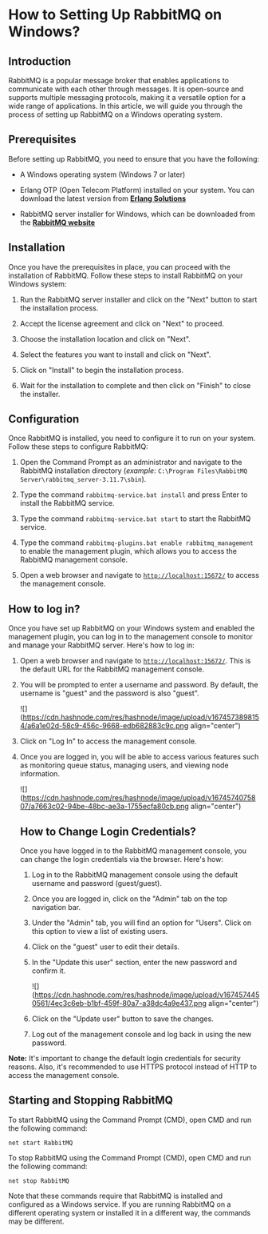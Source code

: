 # How to Setting Up RabbitMQ on Windows?

## **Introduction**

RabbitMQ is a popular message broker that enables applications to communicate with each other through messages. It is open-source and supports multiple messaging protocols, making it a versatile option for a wide range of applications. In this article, we will guide you through the process of setting up RabbitMQ on a Windows operating system.

## **Prerequisites**

Before setting up RabbitMQ, you need to ensure that you have the following:

* A Windows operating system (Windows 7 or later)
    
* Erlang OTP (Open Telecom Platform) installed on your system. You can download the latest version from [**Erlang Solutions**](https://www.erlang.org/downloads)
    
* RabbitMQ server installer for Windows, which can be downloaded from the [**RabbitMQ website**](https://www.rabbitmq.com/install-windows.html)
    

## **Installation**

Once you have the prerequisites in place, you can proceed with the installation of RabbitMQ. Follow these steps to install RabbitMQ on your Windows system:

1. Run the RabbitMQ server installer and click on the "Next" button to start the installation process.
    
2. Accept the license agreement and click on "Next" to proceed.
    
3. Choose the installation location and click on "Next".
    
4. Select the features you want to install and click on "Next".
    
5. Click on "Install" to begin the installation process.
    
6. Wait for the installation to complete and then click on "Finish" to close the installer.
    

## **Configuration**

Once RabbitMQ is installed, you need to configure it to run on your system. Follow these steps to configure RabbitMQ:

1. Open the Command Prompt as an administrator and navigate to the RabbitMQ installation directory (*example*: `C:\Program Files\RabbitMQ Server\rabbitmq_server-3.11.7\sbin`).
    
2. Type the command `rabbitmq-service.bat install` and press Enter to install the RabbitMQ service.
    
3. Type the command `rabbitmq-service.bat start` to start the RabbitMQ service.
    
4. Type the command `rabbitmq-plugins.bat enable rabbitmq_management` to enable the management plugin, which allows you to access the RabbitMQ management console.
    
5. Open a web browser and navigate to [`http://localhost:15672/`](http://localhost:15672/) to access the management console.
    

## How to log in?

Once you have set up RabbitMQ on your Windows system and enabled the management plugin, you can log in to the management console to monitor and manage your RabbitMQ server. Here's how to log in:

1. Open a web browser and navigate to [`http://localhost:15672/`](http://localhost:15672/). This is the default URL for the RabbitMQ management console.
    
2. You will be prompted to enter a username and password. By default, the username is "guest" and the password is also "guest".
    
    ![](https://cdn.hashnode.com/res/hashnode/image/upload/v1674573898154/a6a1e02d-58c9-456c-9668-edb682883c9c.png align="center")
    
3. Click on "Log In" to access the management console.
    
4. Once you are logged in, you will be able to access various features such as monitoring queue status, managing users, and viewing node information.
    
    ![](https://cdn.hashnode.com/res/hashnode/image/upload/v1674574075807/a7663c02-94be-48bc-ae3a-1755ecfa80cb.png align="center")
    
    ## How to Change Login Credentials?
    
    Once you have logged in to the RabbitMQ management console, you can change the login credentials via the browser. Here's how:
    
    1. Log in to the RabbitMQ management console using the default username and password (guest/guest).
        
    2. Once you are logged in, click on the "Admin" tab on the top navigation bar.
        
    3. Under the "Admin" tab, you will find an option for "Users". Click on this option to view a list of existing users.
        
    4. Click on the "guest" user to edit their details.
        
    5. In the "Update this user" section, enter the new password and confirm it.
        
        ![](https://cdn.hashnode.com/res/hashnode/image/upload/v1674574450561/4ec3c6eb-b1bf-459f-80a7-a38dc4a9e437.png align="center")
        
    6. Click on the "Update user" button to save the changes.
        
    7. Log out of the management console and log back in using the new password.
        

**Note:** It's important to change the default login credentials for security reasons. Also, it's recommended to use HTTPS protocol instead of HTTP to access the management console.

## Starting and Stopping RabbitMQ

To start RabbitMQ using the Command Prompt (CMD), open CMD and run the following command:

```http
net start RabbitMQ
```

To stop RabbitMQ using the Command Prompt (CMD), open CMD and run the following command:

```http
net stop RabbitMQ
```

Note that these commands require that RabbitMQ is installed and configured as a Windows service. If you are running RabbitMQ on a different operating system or installed it in a different way, the commands may be different.